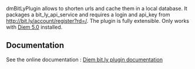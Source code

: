 dmBitLyPlugin allows to shorten urls and cache them in a local database.
It packages a bit_ly_api_service and requires a login and api_key from http://bit.ly/account/register?rd=/.
The plugin is fully extensible. Only works with [Diem 5.0](http://diem-project.org/) installed.

Documentation
-------------

See the online documentation : [Diem bit.ly plugin documentation](http://diem-project.org/plugins/dmbitlyplugin)
